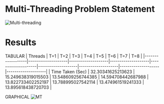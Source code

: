 # Multi-Threading Problem Statement
![Multi-threading](https://github.com/Kashishsingla111/Multi-Threading_Kashish_102117150/assets/103882773/dadd2dc2-ec4a-4f84-9709-b313a6defc63)

# Results
TABULAR
| Threads          | T=1                | T=2                | T=3                | T=4                | T=5                | T=6                | T=7                | T=8                |
|------------------|--------------------|--------------------|--------------------|--------------------|--------------------|--------------------|--------------------|--------------------|
| Time Taken (Sec) | 32.30341625213623  | 15.249638319015503 | 13.548609256744385 | 14.594708442687988 | 13.822733402252197 | 13.788995027542114 | 13.474961519241333 | 13.895618438720703 |




GRAPHICAL
![MT](https://github.com/Kashishsingla111/Multi-Threading_Kashish_102117150/assets/103882773/b748f041-d3b3-4446-bbfa-7425423e3c1a)




